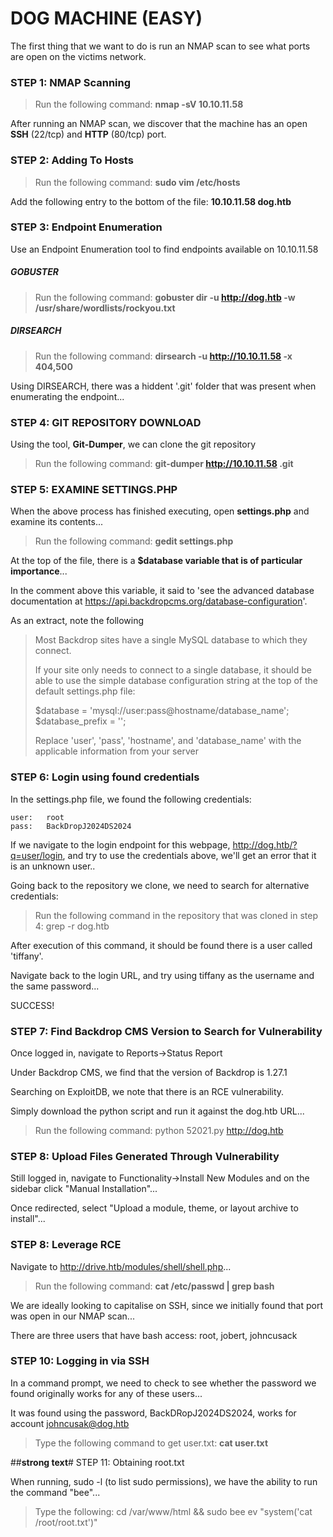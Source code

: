 # DOG MACHINE (EASY)

The first thing that we want to do is run an NMAP scan to see what ports are open on the victims network.

### STEP 1: NMAP Scanning

> Run the following command: 	**nmap -sV 10.10.11.58**

After running an NMAP scan, we discover that the machine has an open **SSH** (22/tcp) and **HTTP** (80/tcp) port.

### STEP 2: Adding To Hosts

> Run the following command:	**sudo vim /etc/hosts**

Add the following entry to the bottom of the file:	**10.10.11.58	dog.htb**

### STEP 3: Endpoint Enumeration

Use an Endpoint Enumeration tool to find endpoints available on 10.10.11.58

##### GOBUSTER

> Run the following command:	**gobuster dir -u http://dog.htb -w /usr/share/wordlists/rockyou.txt**

##### DIRSEARCH

> Run the following command: 	**dirsearch -u http://10.10.11.58 -x 404,500**

Using DIRSEARCH, there was a hiddent '.git' folder that was present when enumerating the endpoint...

### STEP 4: GIT REPOSITORY DOWNLOAD

Using the tool, **Git-Dumper**, we can clone the git repository

> Run the following command:	**git-dumper http://10.10.11.58 .git**

### STEP 5: EXAMINE SETTINGS.PHP

When the above process has finished executing, open **settings.php** and examine its contents...

> Run the following command:	**gedit settings.php**

At the top of the file, there is a **$database variable that is of particular importance**...

In the comment above this variable, it said to 'see the advanced database documentation at https://api.backdropcms.org/database-configuration'.

As an extract, note the following 

> Most Backdrop sites have a single MySQL database to which they
> connect. 
> 
> If your site only needs to connect to a single database, it should be
> able to use the simple database configuration string at the top of the
> default settings.php file:	
> 
> $database = 'mysql://user:pass@hostname/database_name';
> $database_prefix = '';
> 
> Replace 'user', 'pass', 'hostname', and 'database_name' with the
> applicable information from your server

### STEP 6: Login using found credentials

In the settings.php file, we found the following credentials:
	
	user:	root
	pass:	BackDropJ2024DS2024
	
If we navigate to the login endpoint for this webpage, http://dog.htb/?q=user/login, and try to use the credentials above, we'll get an error that it is an unknown user..

Going back to the repository we clone, we need to search for alternative credentials:

> Run the following command in the repository that was cloned in step 4:	grep -r dog.htb

After execution of this command, it should be found there is a user called 'tiffany'.

Navigate back to the login URL, and try using tiffany as the username and the same password...

SUCCESS!

### STEP 7: Find Backdrop CMS Version to Search for Vulnerability

Once logged in, navigate to Reports->Status Report

Under Backdrop CMS, we find that the version of Backdrop is 1.27.1

Searching on ExploitDB, we note that there is an RCE vulnerability.

Simply download the python script and run it against the dog.htb URL...

> Run the following command: 	python 52021.py http://dog.htb

### STEP 8: Upload Files Generated Through Vulnerability

Still logged in, navigate to Functionality->Install New Modules and on the sidebar click "Manual Installation"...

Once redirected, select "Upload a module, theme, or layout archive to install"...

### STEP 8: Leverage RCE

Navigate to http://drive.htb/modules/shell/shell.php...

> Run the following command: **cat /etc/passwd | grep bash**

We are ideally looking to capitalise on SSH, since we initially found that port was open in our NMAP scan...

There are three users that have bash access: 	root, jobert, johncusack

### STEP 10: Logging in via SSH

In a command prompt, we need to check to see whether the password we found originally works for any of these users...

It was found using the password, BackDRopJ2024DS2024, works for account johncusak@dog.htb

> Type the following command to get user.txt: 	**cat user.txt**

##**strong text**# STEP 11: Obtaining root.txt

When running, sudo -l (to list sudo permissions), we have the ability to run the command "bee"...

> Type the following: cd /var/www/html && sudo bee ev "system('cat /root/root.txt')"


